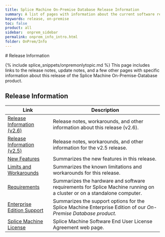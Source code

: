 ```yaml
---
title: Splice Machine On-Premise Database Release Information
summary: A list of pages with information about the current software release.
keywords: release, on-premise
toc: false
product: all
sidebar:  onprem_sidebar
permalink: onprem_info_intro.html
folder: OnPrem/Info
---
```

<section>
<div class="TopicContent" data-swiftype-index="true" markdown="1">
# Release Information

{% include splice_snippets/onpremonlytopic.md %}
This page includes links to the release notes, update notes, and a few
other pages with specific information about this release of the Splice
Machine On-Premise-Database product.

## Release Information

<table summary="Summary table with links to and descriptions of pages that list specific topics in this documentation suite">
                <col />
                <col />
                <thead>
                    <tr>
                        <th>Link</th>
                        <th>Description</th>
                    </tr>
                </thead>
                <tbody>
					<tr>
						<td><a href="onprem_info_release.html">Release Information (v2.6)</a></td>
						<td>Release notes, workarounds, and other information about this release (v2.6).</td>
					</tr>
					<tr>
						<td><a href="onprem_info_release2.5.html">Release Information (v2.5)</a></td>
						<td>Release notes, workarounds, and other information for the v2.5 release.</td>
					</tr>
                    <tr>
                        <td><a href="onprem_info_newfeatures.html">New Features</a>
                        </td>
                        <td>Summarizes the new features in this release.</td>
                    </tr>
                    <tr>
                        <td><a href="onprem_info_workarounds.html">Limits and Workarounds</a>
                        </td>
                        <td>Summarizes the known limitations and workarounds for this release.</td>
                    </tr>
                    <tr>
                        <td><a href="onprem_info_requirements.html">Requirements</a>
                        </td>
                        <td>Summarizes the hardware and software requirements for Splice Machine running on a cluster or on a standalone computer.</td>
                    </tr>
                    <tr>
                        <td><a href="onprem_info_editions.html">Enterprise Edition Support</a>
                        </td>
                        <td>Summarizes the support options for the Splice Machine Enterprise Edition of our <em>On-Premise Database product.</em></td>
                    </tr>
                    <tr>
                        <td><a href="https://www.splicemachine.com/company/end-user-license-agreement/" target="_blank">Splice Machine License</a>
                        </td>
                        <td>Splice Machine Software End User License Agreement web page.</td>
                    </tr>
                </tbody>
            </table>
</div>
</section>

